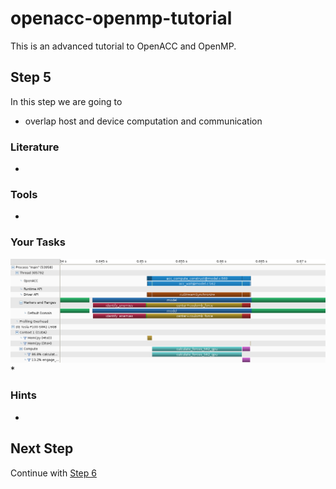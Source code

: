 # openacc-openmp-tutorial
This is an advanced tutorial to OpenACC and OpenMP.

## Step 5
In this step we are going to 
* overlap host and device computation and communication

### Literature
* 

### Tools
* 

### Your Tasks
![Screenshot of Step 5 Status using NVIDIA Visual Profiler](images/step5-status.png)
* 

### Hints
* 

## Next Step
Continue with [Step 6](../../blob/step6/step.md)






